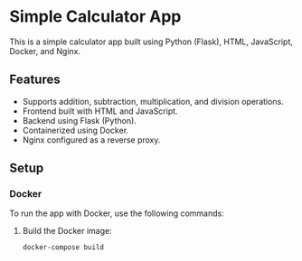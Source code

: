 # Simple Calculator App

This is a simple calculator app built using Python (Flask), HTML, JavaScript, Docker, and Nginx.

## Features
- Supports addition, subtraction, multiplication, and division operations.
- Frontend built with HTML and JavaScript.
- Backend using Flask (Python).
- Containerized using Docker.
- Nginx configured as a reverse proxy.

## Setup

### Docker
To run the app with Docker, use the following commands:

1. Build the Docker image:
   ```bash
   docker-compose build
